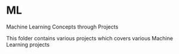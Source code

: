 # ML
Machine Learning Concepts through Projects

This folder contains various projects which covers various Machine Learning projects
